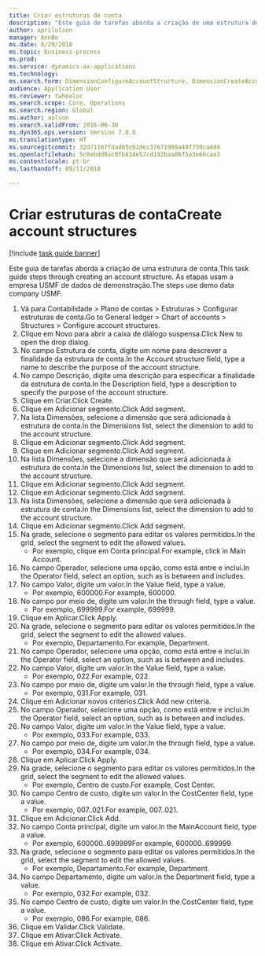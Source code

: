 ```yaml
--- 
title: Criar estruturas de conta
description: "Este guia de tarefas aborda a criação de uma estrutura de conta."
author: aprilolson
manager: AnnBe
ms.date: 8/29/2018
ms.topic: business-process
ms.prod: 
ms.service: dynamics-ax-applications
ms.technology: 
ms.search.form: DimensionConfigureAccountStructure, DimensionCreateAccountStructure, DimensionHierarchyAddLevel, DimensionHierarchyConstraintActivate
audience: Application User
ms.reviewer: twheeloc
ms.search.scope: Core, Operations
ms.search.region: Global
ms.author: aolson
ms.search.validFrom: 2016-06-30
ms.dyn365.ops.version: Version 7.0.0
ms.translationtype: HT
ms.sourcegitcommit: 32d71167fdad65cb1dec37671999a497759ca484
ms.openlocfilehash: 5c8ebdd9ac0fb834e57cd192baa0675a3e66caa3
ms.contentlocale: pt-br
ms.lasthandoff: 09/11/2018

---
```

# <a name="create-account-structures"></a><span data-ttu-id="dec29-103">Criar estruturas de conta</span><span class="sxs-lookup"><span data-stu-id="dec29-103">Create account structures</span></span>

[!include [task guide banner](../../includes/task-guide-banner.md)]

<span data-ttu-id="dec29-104">Este guia de tarefas aborda a criação de uma estrutura de conta.</span><span class="sxs-lookup"><span data-stu-id="dec29-104">This task guide steps through creating an account structure.</span></span> <span data-ttu-id="dec29-105">As etapas usam a empresa USMF de dados de demonstração.</span><span class="sxs-lookup"><span data-stu-id="dec29-105">The steps use demo data company USMF.</span></span>

1. <span data-ttu-id="dec29-106">Vá para Contabilidade > Plano de contas > Estruturas > Configurar estruturas de conta.</span><span class="sxs-lookup"><span data-stu-id="dec29-106">Go to General ledger > Chart of accounts > Structures > Configure account structures.</span></span>
2. <span data-ttu-id="dec29-107">Clique em Novo para abrir a caixa de diálogo suspensa.</span><span class="sxs-lookup"><span data-stu-id="dec29-107">Click New to open the drop dialog.</span></span>
3. <span data-ttu-id="dec29-108">No campo Estrutura de conta, digite um nome para descrever a finalidade da estrutura de conta.</span><span class="sxs-lookup"><span data-stu-id="dec29-108">In the Account structure field, type a name to describe the purpose of the account structure.</span></span>
4. <span data-ttu-id="dec29-109">No campo Descrição, digite uma descrição para especificar a finalidade da estrutura de conta.</span><span class="sxs-lookup"><span data-stu-id="dec29-109">In the Description field, type a description to specify the purpose of the account structure.</span></span>
5. <span data-ttu-id="dec29-110">Clique em Criar.</span><span class="sxs-lookup"><span data-stu-id="dec29-110">Click Create.</span></span>
6. <span data-ttu-id="dec29-111">Clique em Adicionar segmento.</span><span class="sxs-lookup"><span data-stu-id="dec29-111">Click Add segment.</span></span>
7. <span data-ttu-id="dec29-112">Na lista Dimensões, selecione a dimensão que será adicionada à estrutura de conta.</span><span class="sxs-lookup"><span data-stu-id="dec29-112">In the Dimensions list, select the dimension to add to the account structure.</span></span>
8. <span data-ttu-id="dec29-113">Clique em Adicionar segmento.</span><span class="sxs-lookup"><span data-stu-id="dec29-113">Click Add segment.</span></span>
9. <span data-ttu-id="dec29-114">Clique em Adicionar segmento.</span><span class="sxs-lookup"><span data-stu-id="dec29-114">Click Add segment.</span></span>
10. <span data-ttu-id="dec29-115">Na lista Dimensões, selecione a dimensão que será adicionada à estrutura de conta.</span><span class="sxs-lookup"><span data-stu-id="dec29-115">In the Dimensions list, select the dimension to add to the account structure.</span></span>
11. <span data-ttu-id="dec29-116">Clique em Adicionar segmento.</span><span class="sxs-lookup"><span data-stu-id="dec29-116">Click Add segment.</span></span>
12. <span data-ttu-id="dec29-117">Clique em Adicionar segmento.</span><span class="sxs-lookup"><span data-stu-id="dec29-117">Click Add segment.</span></span>
13. <span data-ttu-id="dec29-118">Na lista Dimensões, selecione a dimensão que será adicionada à estrutura de conta.</span><span class="sxs-lookup"><span data-stu-id="dec29-118">In the Dimensions list, select the dimension to add to the account structure.</span></span>
14. <span data-ttu-id="dec29-119">Clique em Adicionar segmento.</span><span class="sxs-lookup"><span data-stu-id="dec29-119">Click Add segment.</span></span>
15. <span data-ttu-id="dec29-120">Na grade, selecione o segmento para editar os valores permitidos.</span><span class="sxs-lookup"><span data-stu-id="dec29-120">In the grid, select the segment to edit the allowed values.</span></span>
    * <span data-ttu-id="dec29-121">Por exemplo, clique em Conta principal.</span><span class="sxs-lookup"><span data-stu-id="dec29-121">For example, click in Main Account.</span></span>  
16. <span data-ttu-id="dec29-122">No campo Operador, selecione uma opção, como está entre e inclui.</span><span class="sxs-lookup"><span data-stu-id="dec29-122">In the Operator field, select an option, such as is between and includes.</span></span>
17. <span data-ttu-id="dec29-123">No campo Valor, digite um valor.</span><span class="sxs-lookup"><span data-stu-id="dec29-123">In the Value field, type a value.</span></span>
    * <span data-ttu-id="dec29-124">Por exemplo, 600000.</span><span class="sxs-lookup"><span data-stu-id="dec29-124">For example, 600000.</span></span>  
18. <span data-ttu-id="dec29-125">No campo por meio de, digite um valor.</span><span class="sxs-lookup"><span data-stu-id="dec29-125">In the through field, type a value.</span></span>
    * <span data-ttu-id="dec29-126">Por exemplo, 699999.</span><span class="sxs-lookup"><span data-stu-id="dec29-126">For example, 699999.</span></span>  
19. <span data-ttu-id="dec29-127">Clique em Aplicar.</span><span class="sxs-lookup"><span data-stu-id="dec29-127">Click Apply.</span></span>
20. <span data-ttu-id="dec29-128">Na grade, selecione o segmento para editar os valores permitidos.</span><span class="sxs-lookup"><span data-stu-id="dec29-128">In the grid, select the segment to edit the allowed values.</span></span>
    * <span data-ttu-id="dec29-129">Por exemplo, Departamento.</span><span class="sxs-lookup"><span data-stu-id="dec29-129">For example, Department.</span></span>  
21. <span data-ttu-id="dec29-130">No campo Operador, selecione uma opção, como está entre e inclui.</span><span class="sxs-lookup"><span data-stu-id="dec29-130">In the Operator field, select an option, such as is between and includes.</span></span>
22. <span data-ttu-id="dec29-131">No campo Valor, digite um valor.</span><span class="sxs-lookup"><span data-stu-id="dec29-131">In the Value field, type a value.</span></span>
    * <span data-ttu-id="dec29-132">Por exemplo, 022.</span><span class="sxs-lookup"><span data-stu-id="dec29-132">For example, 022.</span></span>  
23. <span data-ttu-id="dec29-133">No campo por meio de, digite um valor.</span><span class="sxs-lookup"><span data-stu-id="dec29-133">In the through field, type a value.</span></span>
    * <span data-ttu-id="dec29-134">Por exemplo, 031.</span><span class="sxs-lookup"><span data-stu-id="dec29-134">For example, 031.</span></span>  
24. <span data-ttu-id="dec29-135">Clique em Adicionar novos critérios.</span><span class="sxs-lookup"><span data-stu-id="dec29-135">Click Add new criteria.</span></span>
25. <span data-ttu-id="dec29-136">No campo Operador, selecione uma opção, como está entre e inclui.</span><span class="sxs-lookup"><span data-stu-id="dec29-136">In the Operator field, select an option, such as is between and includes.</span></span>
26. <span data-ttu-id="dec29-137">No campo Valor, digite um valor.</span><span class="sxs-lookup"><span data-stu-id="dec29-137">In the Value field, type a value.</span></span>
    * <span data-ttu-id="dec29-138">Por exemplo, 033.</span><span class="sxs-lookup"><span data-stu-id="dec29-138">For example, 033.</span></span>  
27. <span data-ttu-id="dec29-139">No campo por meio de, digite um valor.</span><span class="sxs-lookup"><span data-stu-id="dec29-139">In the through field, type a value.</span></span>
    * <span data-ttu-id="dec29-140">Por exemplo, 034.</span><span class="sxs-lookup"><span data-stu-id="dec29-140">For example, 034.</span></span>  
28. <span data-ttu-id="dec29-141">Clique em Aplicar.</span><span class="sxs-lookup"><span data-stu-id="dec29-141">Click Apply.</span></span>
29. <span data-ttu-id="dec29-142">Na grade, selecione o segmento para editar os valores permitidos.</span><span class="sxs-lookup"><span data-stu-id="dec29-142">In the grid, select the segment to edit the allowed values.</span></span>
    * <span data-ttu-id="dec29-143">Por exemplo, Centro de custo.</span><span class="sxs-lookup"><span data-stu-id="dec29-143">For example, Cost Center.</span></span>  
30. <span data-ttu-id="dec29-144">No campo Centro de custo, digite um valor.</span><span class="sxs-lookup"><span data-stu-id="dec29-144">In the CostCenter field, type a value.</span></span>
    * <span data-ttu-id="dec29-145">Por exemplo, 007..021.</span><span class="sxs-lookup"><span data-stu-id="dec29-145">For example, 007..021.</span></span>  
31. <span data-ttu-id="dec29-146">Clique em Adicionar.</span><span class="sxs-lookup"><span data-stu-id="dec29-146">Click Add.</span></span>
32. <span data-ttu-id="dec29-147">No campo Conta principal, digite um valor.</span><span class="sxs-lookup"><span data-stu-id="dec29-147">In the MainAccount field, type a value.</span></span>
    * <span data-ttu-id="dec29-148">Por exemplo, 600000..699999</span><span class="sxs-lookup"><span data-stu-id="dec29-148">For example, 600000..699999</span></span>  
33. <span data-ttu-id="dec29-149">Na grade, selecione o segmento para editar os valores permitidos.</span><span class="sxs-lookup"><span data-stu-id="dec29-149">In the grid, select the segment to edit the allowed values.</span></span>
    * <span data-ttu-id="dec29-150">Por exemplo, Departamento.</span><span class="sxs-lookup"><span data-stu-id="dec29-150">For example, Department.</span></span>  
34. <span data-ttu-id="dec29-151">No campo Departamento, digite um valor.</span><span class="sxs-lookup"><span data-stu-id="dec29-151">In the Department field, type a value.</span></span>
    * <span data-ttu-id="dec29-152">Por exemplo, 032.</span><span class="sxs-lookup"><span data-stu-id="dec29-152">For example, 032.</span></span>  
35. <span data-ttu-id="dec29-153">No campo Centro de custo, digite um valor.</span><span class="sxs-lookup"><span data-stu-id="dec29-153">In the CostCenter field, type a value.</span></span>
    * <span data-ttu-id="dec29-154">Por exemplo, 086.</span><span class="sxs-lookup"><span data-stu-id="dec29-154">For example, 086.</span></span>  
36. <span data-ttu-id="dec29-155">Clique em Validar.</span><span class="sxs-lookup"><span data-stu-id="dec29-155">Click Validate.</span></span>
37. <span data-ttu-id="dec29-156">Clique em Ativar.</span><span class="sxs-lookup"><span data-stu-id="dec29-156">Click Activate.</span></span>
38. <span data-ttu-id="dec29-157">Clique em Ativar.</span><span class="sxs-lookup"><span data-stu-id="dec29-157">Click Activate.</span></span>


